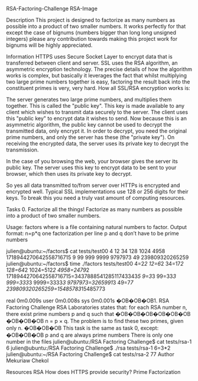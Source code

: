RSA-Factoring-Challenge RSA-Image

Description This project is designed to factorize as many numbers as possible into a product of two smaller numbers. It works perfectly for that except the case of bignums (numbers bigger than long long unsigned integers) please any contribution towards making this project work for bignums will be highly appreciated.

Information HTTPS uses Secure Socket Layer to encrypt data that is transferred between client and server. SSL uses the RSA algorithm, an asymmetric encryption technology. The precise details of how the algorithm works is complex, but basically it leverages the fact that whilst multiplying two large prime numbers together is easy, factoring the result back into the constituent primes is very, very hard. How all SSL/RSA encryption works is:

The server generates two large prime numbers, and multiplies them together. This is called the "public key". This key is made available to any client which wishes to transmit data securely to the server. The client uses this "public key" to encrypt data it wishes to send. Now because this is an asymmetric algorithm, the public key cannot be used to decrypt the transmitted data, only encrypt it. In order to decrypt, you need the original prime numbers, and only the server has these (the "private key"). On receiving the encrypted data, the server uses its private key to decrypt the transmission.

In the case of you browsing the web, your browser gives the server its public key. The server uses this key to encrypt data to be sent to your browser, which then uses its private key to decrypt.

So yes all data transmitted to/from server over HTTPs is encrypted and encrypted well. Typical SSL implementations use 128 or 256 digits for their keys. To break this you need a truly vast amount of computing resources.

Tasks 0. Factorize all the things! Factorize as many numbers as possible into a product of two smaller numbers.

Usage: factors <file>
	where <file> is a file containing natural numbers to factor.
Output format: n=p*q
	one factorization per line
	p and q don’t have to be prime numbers

julien@ubuntu:~/factors$ cat tests/test00
4
12
34
128
1024
4958
1718944270642558716715
9
99
999
9999
9797973
49
239809320265259
julien@ubuntu:~/factors$ time ./factors tests/test00
4=2*2
12=6*2
34=17*2
128=64*2
1024=512*2
4958=2479*2
1718944270642558716715=343788854128511743343*5
9=3*3
99=33*3
999=333*3
9999=3333*3
9797973=3265991*3
49=7*7
239809320265259=15485783*15485773

real    0m0.009s
user    0m0.008s
sys 0m0.001s
�OB�OB�OB1. RSA Factoring Challenge RSA Laboratories states that: for each RSA number n, there exist prime numbers p and q such that �OB�OB�OB�OB�OB�OB �OB�OB�OB n = p × q. The problem is to find these two primes, given only n. �OB�OB�OB This task is the same as task 0, except: �OB�OB�OB p and q are always prime numbers There is only one number in the files julien@ubuntu:/RSA Factoring Challenge$ cat tests/rsa-1 6 julien@ubuntu:/RSA Factoring Challenge$ ./rsa tests/rsa-1 6=3*2 julien@ubuntu:~/RSA Factoring Challenge$ cat tests/rsa-2 77 Author Mekuriaw Chekol

Resources RSA How does HTTPS provide security? Prime Factorization
